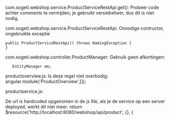 com.sogeti.webshop.service.ProductServiceRestApi.get():
Probeer code achter comments te vermijden,  je gebruikt versiebeheer, dus dit is niet nodig.


com.sogeti.webshop.service.ProductServiceRestApi:
Onnodige contructor, ongebruikte exceptie

    public ProductServiceRestApi() throws NamingException {
    }

com.sogeti.webshop.controller.ProductManager:
Gebruik geen afkortingen:

       EntityManager em;


productoverview.js:
Is deze regel niet overbodig:  angular.module('ProductOverview',[]);

productservice.js:

De url is hardcoded opgenomen in de js file, als je de service op een server deployed, werkt dit niet meer.
return $resource('http://localhost:8080/webshop/api/product', {}, {
